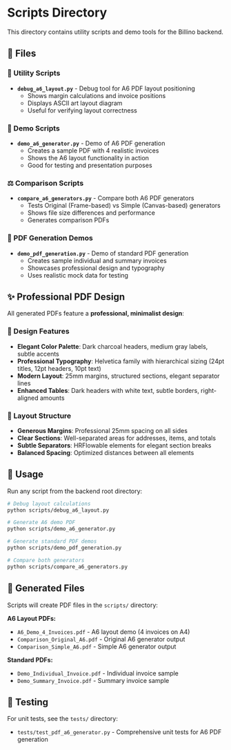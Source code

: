 # Scripts Directory

This directory contains utility scripts and demo tools for the Billino backend.

## 📁 Files

### 🔧 Utility Scripts

- **`debug_a6_layout.py`** - Debug tool for A6 PDF layout positioning
  - Shows margin calculations and invoice positions
  - Displays ASCII art layout diagram
  - Useful for verifying layout correctness

### 🎯 Demo Scripts

- **`demo_a6_generator.py`** - Demo of A6 PDF generation
  - Creates a sample PDF with 4 realistic invoices
  - Shows the A6 layout functionality in action
  - Good for testing and presentation purposes

### ⚖️ Comparison Scripts

- **`compare_a6_generators.py`** - Compare both A6 PDF generators
  - Tests Original (Frame-based) vs Simple (Canvas-based) generators
  - Shows file size differences and performance
  - Generates comparison PDFs

### 📄 PDF Generation Demos

- **`demo_pdf_generation.py`** - Demo of standard PDF generation
  - Creates sample individual and summary invoices
  - Showcases professional design and typography
  - Uses realistic mock data for testing

## ✨ Professional PDF Design

All generated PDFs feature a **professional, minimalist design**:

### 🎨 Design Features
- **Elegant Color Palette**: Dark charcoal headers, medium gray labels, subtle accents
- **Professional Typography**: Helvetica family with hierarchical sizing (24pt titles, 12pt headers, 10pt text)
- **Modern Layout**: 25mm margins, structured sections, elegant separator lines
- **Enhanced Tables**: Dark headers with white text, subtle borders, right-aligned amounts

### 📐 Layout Structure  
- **Generous Margins**: Professional 25mm spacing on all sides
- **Clear Sections**: Well-separated areas for addresses, items, and totals
- **Subtle Separators**: HRFlowable elements for elegant section breaks
- **Balanced Spacing**: Optimized distances between all elements

## 🚀 Usage

Run any script from the backend root directory:

```bash
# Debug layout calculations
python scripts/debug_a6_layout.py

# Generate A6 demo PDF
python scripts/demo_a6_generator.py

# Generate standard PDF demos  
python scripts/demo_pdf_generation.py

# Compare both generators
python scripts/compare_a6_generators.py
```

## 📄 Generated Files

Scripts will create PDF files in the `scripts/` directory:

**A6 Layout PDFs:**
- `A6_Demo_4_Invoices.pdf` - A6 layout demo (4 invoices on A4)
- `Comparison_Original_A6.pdf` - Original A6 generator output  
- `Comparison_Simple_A6.pdf` - Simple A6 generator output

**Standard PDFs:**
- `Demo_Individual_Invoice.pdf` - Individual invoice sample
- `Demo_Summary_Invoice.pdf` - Summary invoice sample

## 🧪 Testing

For unit tests, see the `tests/` directory:
- `tests/test_pdf_a6_generator.py` - Comprehensive unit tests for A6 PDF generation